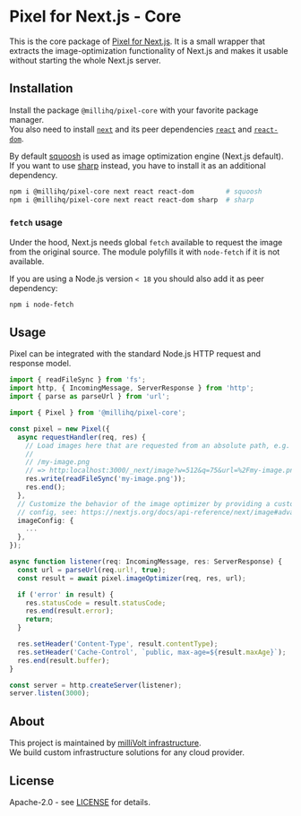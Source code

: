 # Pixel for Next.js - Core

This is the core package of [Pixel for Next.js](https://github.com/milliHQ/pixel).
It is a small wrapper that extracts the image-optimization functionality of Next.js and makes it usable without starting the whole Next.js server.

## Installation

Install the package `@millihq/pixel-core` with your favorite package manager.  
You also need to install [`next`](https://www.npmjs.com/package/next) and its peer dependencies [`react`](https://www.npmjs.com/package/react) and [`react-dom`](https://www.npmjs.com/package/react-dom).

By default [squoosh](https://github.com/GoogleChromeLabs/squoosh) is used as image optimization engine (Next.js default).  
If you want to use [sharp](https://github.com/lovell/sharp) instead, you have to install it as an additional dependency.

```sh
npm i @millihq/pixel-core next react react-dom        # squoosh
npm i @millihq/pixel-core next react react-dom sharp  # sharp
```

### `fetch` usage

Under the hood, Next.js needs global `fetch` available to request the image from the original source.
The module polyfills it with `node-fetch` if it is not available.

If you are using a Node.js version `< 18` you should also add it as peer dependency:

```sh
npm i node-fetch
```

## Usage

Pixel can be integrated with the standard Node.js HTTP request and response model.

```ts
import { readFileSync } from 'fs';
import http, { IncomingMessage, ServerResponse } from 'http';
import { parse as parseUrl } from 'url';

import { Pixel } from '@millihq/pixel-core';

const pixel = new Pixel({
  async requestHandler(req, res) {
    // Load images here that are requested from an absolute path, e.g.
    //
    // /my-image.png
    // => http:localhost:3000/_next/image?w=512&q=75&url=%2Fmy-image.png
    res.write(readFileSync('my-image.png'));
    res.end();
  },
  // Customize the behavior of the image optimizer by providing a custom
  // config, see: https://nextjs.org/docs/api-reference/next/image#advanced
  imageConfig: {
    ...
  },
});

async function listener(req: IncomingMessage, res: ServerResponse) {
  const url = parseUrl(req.url!, true);
  const result = await pixel.imageOptimizer(req, res, url);

  if ('error' in result) {
    res.statusCode = result.statusCode;
    res.end(result.error);
    return;
  }

  res.setHeader('Content-Type', result.contentType);
  res.setHeader('Cache-Control', `public, max-age=${result.maxAge}`);
  res.end(result.buffer);
}

const server = http.createServer(listener);
server.listen(3000);
```

## About

This project is maintained by [milliVolt infrastructure](https://milli.is).  
We build custom infrastructure solutions for any cloud provider.

## License

Apache-2.0 - see [LICENSE](https://github.com/milliHQ/pixel/tree/main/LICENSE) for details.
